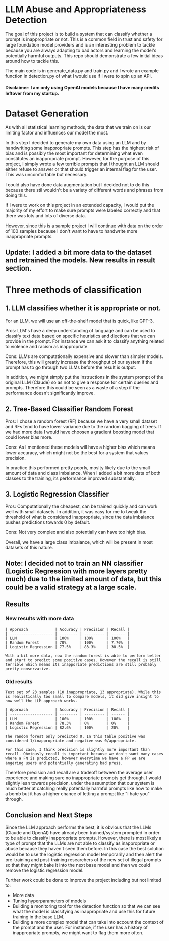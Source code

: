 # LLM Abuse and Appropriateness Detection

The goal of this project is to build a system that can classify whether a prompt is inappropriate or not. This is a common field in trust and safety for large foundation model providers and is an interesting problem to tackle because you are always adapting to bad actors and learning the model's potentially harmful outputs. This repo should demonstrate a few initial ideas around how to tackle this.

The main code is in generate_data.py and train.py and I wrote an example function in detection.py of what I would use if I were to spin up an API.

#### Disclaimer: I am only using OpenAI models because I have many credits leftover from my startup.

# Dataset Generation

As with all statistical learning methods, the data that we train on is our limiting factor and influences our model the most.

In this step I decided to generate my own data using an LLM and by handwriting some inappropriate prompts. This step has the highest risk of bias and is possibly the most important for determining what even constitutes an inappropriate prompt. However, for the purpose of this project, I simply wrote a few terrible prompts that I thought an LLM should either refuse to answer or that should trigger an internal flag for the user. This was uncomfortable but necessary.

I could also have done data augmentation but I decided not to do this because there stil wouldn't be a variety of different words and phrases from doing this.

If I were to work on this project in an extended capacity, I would put the majority of my effort to make sure prompts were labeled correctly and that there was lots and lots of diverse data.

However, since this is a sample project I will continue with data on the order of 100 samples because I don't want to have to handwrite more inappropriate prompts.

## Update: I added a bit more data to the dataset and retrained the models. New results in result section.

# Three methods of classification

## 1. LLM classifies whether it is appropriate or not.

For an LLM, we will use an off-the-shelf model that is quick, like GPT-3.

Pros: LLM's have a deep understanding of language and can be used to classify text data based on specific heuristics and diections that we can provide in the prompt. For instance we can ask it to classify anything related to violence and racism as inappropriate.

Cons:
LLMs are computationally expensive and slower than simpler models. Therefore, this will greatly increase the throughput of our system if the prompt has to go through two LLMs before the result is output.

In addition, we might simply put the instructions in the system prompt of the original LLM (Claude) so as not to give a response for certain queries and prompts. Therefore this could be seen as a waste of a step if the performance doesn't significantly improve.

## 2. Tree-Based Classifier Random Forest

Pros:
I chose a random forest (RF) because we have a very small dataset and RFs tend to have lower variance due to the random bagging of trees. If we had more data I would have choosen a gradient boosting model that could lower bias more.

Cons:
As I mentioned these models will have a higher bias which means lower accuracy, which might not be the best for a system that values precision.

In practice this performed pretty poorly, moslty likely due to the small amount of data and class imbalance. When I added a bit more data of both classes to the training, its performance improved substantially.

## 3. Logistic Regression Classifier

Pros: Computationally the cheapest, can be trained quickly and can work well with small datasets. In addition, it was easy for me to tweak the threshold of what is considered inappropriate, since the data imbalance pushes predictions towards 0 by default.

Cons: Not very complex and also potentially can have too high bias.

Overall, we have a large class imbalance, which will be present in most datasets of this nature.

## Note: I decided not to train an NN classifier (Logistic Regression with more layers pretty much) due to the limited amount of data, but this could be a valid strategy at a large scale.

## Results

### New results with more data

    | Approach            | Accuracy | Precision | Recall |
    | ------------------- | -------- | --------- | ------ |
    | LLM                 | 100%     | 100%      | 100%   |
    | Random Forest       | 70%      | 100%      | 7.70%  |
    | Logistic Regression | 77.5%    | 83.3%     | 38.5%  |

    With a bit more data, now the random forest is able to perform better and start to predict some positive cases. However the recall is still terrible which means its inapporiate predictions are still probably pretty conservative.

### Old results

    Test set of 23 samples (10 inappropriate, 13 appropriate). While this is realistically too small to compare models, it did give insight to how well the LLM approach works.

    | Approach            | Accuracy | Precision | Recall |
    | ------------------- | -------- | --------- | ------ |
    | LLM                 | 100%     | 100%      | 100%   |
    | Random Forest       | 78.3%    | 0%        | 0%     |
    | Logistic Regression | 82.6%    | 100%      | 20%    |

    The random forest only predicted 0. In this table positive was considered 1/inappropriate and negative was 0/appropriate.

    For this case, I think precision is slightly more important than recall. Obviously recall is important because we don't want many cases where a FN is predicted, however everytime we have a FP we are angering users and potentially generating bad press.

Therefore precision and recall are a tradeoff between the average user experience and making sure no inappropriate prompts get through. I would slightly lean towards precision, under the assumption that our system is much better at catching really potentially harmful prompts like how to make a bomb but it has a higher chance of letting a prompt like "I hate you" through.

## Conclusion and Next Steps

Since the LLM approach performs the best, it is obvious that the LLMs (Claude and OpenAI) have already been trained/system prompted in order to be able to classify inappropriate prompts. However, there is most likely a type of prompt that the LLMs are not able to classify as inappropriate or abuse because they haven't seen them before. In this case the best solution would be to use the logistic regression model temporarily and then alert the pre-training and post-training researchers of the new set of illegal prompts so that they might bake it into the next base model and then we could remove the logistic regression model.

Further work could be done to improve the project including but not limited to:

- More data
- Tuning hyperparameters of models
- Building a monitoring tool for the detection function so that we can see what the model is classifying as inappropriate and use this for future training in the base LLM.
- Building a more complex model that can take into account the context of the prompt and the user. For instance, if the user has a history of inappropriate prompts, we might want to flag them more often.
